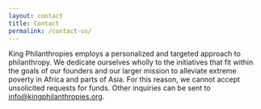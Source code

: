 ```yaml
---
layout: contact
title: Contact
permalink: /contact-us/
---
```


King Philanthropies employs a personalized and targeted approach to philanthropy. We dedicate ourselves wholly to the initiatives that fit within the goals of our founders and our larger mission to alleviate extreme poverty in Africa and parts of Asia. For this reason, we cannot accept unsolicited requests for funds. Other inquiries can be sent to info@kingphilanthropies.org. 
